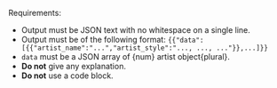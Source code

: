 Requirements:
* Output must be JSON text with no whitespace on a single line.
* Output must be of the following format: `{{"data": [{{"artist_name":"...","artist_style":"..., ..., ..."}},...]}}`
* `data` must be a JSON array of {num} artist object{plural}.
* **Do not** give any explanation.
* **Do not** use a code block.